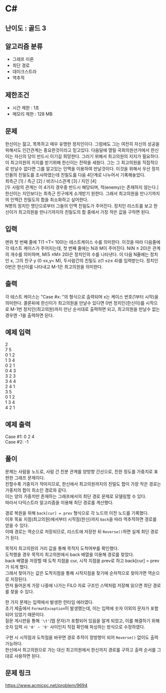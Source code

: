 # C#

## 난이도 : 골드 3

## 알고리즘 분류
  - 그래프 이론
  - 최단 경로
  - 데이크스트라
  - 역추적

## 제한조건
  - 시간 제한 : 1초
  - 메모리 제한 : 128 MB

## 문제
한신이는 젊고, 똑똑하고 매우 유명한 정치인이다. 그럼에도 그는 여전히 자신의 성공을 위해서도 인간관계는 중요한것이라고 믿고있다. 다음달에 열릴 국회의원선거에서 한신이는 자신의 당이 반드시 이기길 희망한다. 그러기 위해서 최고의원의 지지가 필요하다.<br/>
이 최고의원의 지지를 받기위해 한신이는 전략을 세웠다. 그는 그 최고의원을 직접적으로 만날수 없다면 그를 알고있는 인맥을 이용하여 만날것이다. 이것을 위해서 우선 정치인들의 친밀도를 조사하였는데 친밀도를 다음 4단계로 나누어서 기록해놓았다.<br/>
최측근 [1] / 측근 [2] / 비즈니스관계 [3] / 지인 [4]<br/>
[두 사람의 관계는 이 4가지 경우중 반드시 해당되며, 적(enemy)는 존재하지 않는다.]<br/>
한신이는 지인보다는 최측근 친구에게 소개받기 원한다. 그래서 최고의원을 만나기까지의 인맥간 친밀도의 합을 최소화하고 싶어한다.<br/>
N명의 정치인 명단으로부터 그들의 인맥 친밀도가 주어진다. 정치인 리스트를 보고 한신이가 최고의원을 만나기까지의 친밀도의 합 중에서 가장 작은 값을 구하면 된다.<br/>


## 입력
맨위 첫 번째 줄에 T(1 <T< 100)는 테스트케이스 수를 의미한다. 이것을 따라 다음줄에 각 테스트 케이스가 주어지는데, 첫 번째 줄에는 N과 M이 주어진다. N(N ≤ 20)은 관계의 개수를 의미하며, M(5 ≤M≤ 20)은 정치인의 수를 나타낸다. 이 다음 N줄에는 정치인 x, 그의 친구 y (0 ≤x,y< M), 두사람간의 친밀도 z(1 ≤z≤ 4)를 입력받는다. 정치인 0번은 한신이를 나타내고 M-1은 최고의원을 의미한다.<br/>


## 출력
각 테스트 케이스는 "Case #x: "의 형식으로 출력되며 x는 케이스 번호(1부터 시작)을 의미한다. 콜론뒤에 한신이가 최고의원을 만날수 있다면 0번 정치인(한신이)를 시작으로 M-1번 정치인(최고의원)까지 만난 순서대로 출력하면 되고, 최고의원을 만날수 없는 경우엔 -1을 출력하면 된다.<br/>


## 예제 입력
2<br/>
7 5<br/>
0 1 2<br/>
1 3 4<br/>
0 2 1<br/>
0 4 3<br/>
3 2 3<br/>
3 4 4<br/>
2 4 1<br/>
3 5<br/>
0 1 2<br/>
1 3 4<br/>
4 2 1<br/>


## 예제 출력
Case #1: 0 2 4<br/>
Case #2: -1<br/>


## 풀이
문제는 사람을 노드로, 사람 간 친분 관계를 양방향 간선으로, 친한 정도를 가중치로 표현한 그래프 문제이다.<br/>
친할수록 가중치가 작아지므로, 한신에서 최고의원까지의 친밀도 합이 가장 작은 경로는 가중치의 합이 최소인 경로와 같다.<br/>
이는 양의 가중치만 존재하는 그래프에서의 최단 경로 문제로 모델링할 수 있다.<br/>
따라서 다익스트라 알고리즘을 이용해 최단 경로를 계산했다.<br/>


경로 복원을 위해 `back[cur] = prev` 형식으로 각 노드의 이전 노드를 기록했다.<br/>
이후 목표 지점(최고의원)에서부터 시작점(한신)까지 `back`을 따라 역추적하면 경로를 얻을 수 있다.<br/>
이때 경로는 역순으로 저장되므로, 리스트에 저장한 뒤 `Reverse()`하면 실제 최단 경로가 된다.<br/>


목적지 최고의원의 거리 값을 통해 목적지 도착여부를 확인했다.<br/>
도착했을 경우 목적지 최고의원에서 back 배열을 이용해 경로를 찾았다.<br/>
back 배열을 저장할 때 도착 지점을 cur, 시작 지점을 prev로 하고 back[cur] = prev가 되게 했다.<br/>
그래서 찾아가는 값은 도착지점을 통해 시작지점을 찾기에 순차적으로 찾아가면 역순으로 저장된다.<br/>
먼저 들어온게 가장 나중에 나가는 FILO 자료 구조인 스택처럼 저장해 읽으면 최단 경로를 찾을 수 있다.<br/>


한 가지 문제는 입력에서 발생한 런타임 에러였다.<br/>
초기 제출에서 `FormatException`이 발생했는데, 이는 입력에 숫자 이외의 문자가 포함되어 있었기 때문이다.<br/>
질문 게시판을 통해 `'\t'`(탭 문자)가 포함되어 있음을 알게 되었고, 이를 해결하기 위해 숫자 입력 시 `'0' ~ '9'` 사이인지 직접 확인해 파싱하는 방식으로 수정하였다.<br/>


구현 시 시작점과 도착점을 바꾸면 경로 추적이 정방향이 되어 `Reverse()` 없이도 출력 가능하다.<br/>
한신에서 최고의원으로 가는 대신 최고의원에서 한신까지 경로를 구하고 출력 순서를 그대로 사용하면 된다.<br/>


## 문제 링크
https://www.acmicpc.net/problem/9694